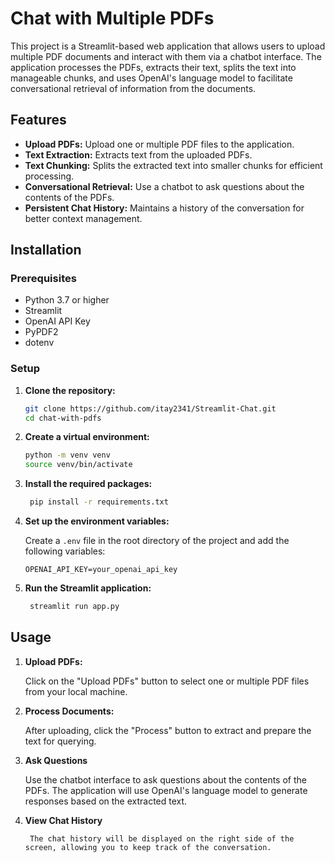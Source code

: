 # Chat with Multiple PDFs

This project is a Streamlit-based web application that allows users to upload multiple PDF documents and interact with them via a chatbot interface. The application processes the PDFs, extracts their text, splits the text into manageable chunks, and uses OpenAI's language model to facilitate conversational retrieval of information from the documents.

## Features

- **Upload PDFs:** Upload one or multiple PDF files to the application.
- **Text Extraction:** Extracts text from the uploaded PDFs.
- **Text Chunking:** Splits the extracted text into smaller chunks for efficient processing.
- **Conversational Retrieval:** Use a chatbot to ask questions about the contents of the PDFs.
- **Persistent Chat History:** Maintains a history of the conversation for better context management.

## Installation

### Prerequisites

- Python 3.7 or higher
- Streamlit
- OpenAI API Key
- PyPDF2
- dotenv

### Setup

1. **Clone the repository:**

   ```bash
   git clone https://github.com/itay2341/Streamlit-Chat.git
   cd chat-with-pdfs

    ```

2. **Create a virtual environment:**

   ```bash
   python -m venv venv
   source venv/bin/activate
   ```

3. **Install the required packages:**

   ```bash
    pip install -r requirements.txt
    ```

4. **Set up the environment variables:**

   Create a `.env` file in the root directory of the project and add the following variables:

   ```plaintext
   OPENAI_API_KEY=your_openai_api_key
   ```

5. **Run the Streamlit application:**

   ```bash 
    streamlit run app.py
    ```

## Usage

1. **Upload PDFs:**

   Click on the "Upload PDFs" button to select one or multiple PDF files from your local machine.

2. **Process Documents:**

    After uploading, click the "Process" button to extract and prepare the text for querying.

3. **Ask Questions**

    Use the chatbot interface to ask questions about the contents of the PDFs. The application will use OpenAI's language model to generate responses based on the extracted text.

4. **View Chat History**
    
        The chat history will be displayed on the right side of the screen, allowing you to keep track of the conversation.

